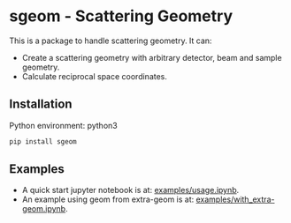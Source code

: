# sgeom - Scattering Geometry

This is a package to handle scattering geometry. It can:
- Create a scattering geometry with arbitrary detector, beam and sample geometry.
- Calculate reciprocal space coordinates.


## Installation
Python environment: python3
```sh
pip install sgeom
```
## Examples
- A quick start jupyter notebook is at: [examples/usage.ipynb](examples/with_extra-geom.ipynb).
- An example using geom from extra-geom is at: [examples/with_extra-geom.ipynb](examples/with_extra-geom.ipynb).
